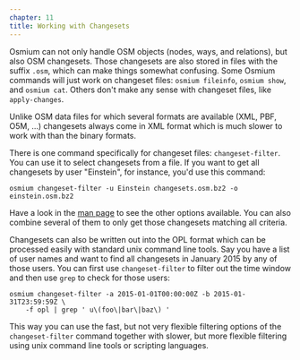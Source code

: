 ```yaml
---
chapter: 11
title: Working with Changesets
---
```


Osmium can not only handle OSM objects (nodes, ways, and relations), but also
OSM changesets. Those changesets are also stored in files with the suffix
`.osm`, which can make things somewhat confusing. Some Osmium commands will
just work on changeset files: `osmium fileinfo`, `osmium show`, and
`osmium cat`. Others don't make any sense with changeset files, like
`apply-changes`.

Unlike OSM data files for which several formats are available (XML, PBF,
O5M, ...) changesets always come in XML format which is much slower to work
with than the binary formats.

There is one command specifically for changeset files: `changeset-filter`.
You can use it to select changesets from a file. If you want to get all
changesets by user "Einstein", for instance, you'd use this command:

    osmium changeset-filter -u Einstein changesets.osm.bz2 -o einstein.osm.bz2

Have a look in the
[man page](http://docs.osmcode.org/osmium/latest/osmium-changeset-filter.html)
to see the other options available. You can also combine several of them to
only get those changesets matching all criteria.

Changesets can also be written out into the OPL format which can be processed
easily with standard unix command line tools. Say you have a list of user names
and want to find all changesets in January 2015 by any of those users. You can
first use `changeset-filter` to filter out the time window and then use `grep`
to check for those users:

    osmium changeset-filter -a 2015-01-01T00:00:00Z -b 2015-01-31T23:59:59Z \
        -f opl | grep ' u\(foo\|bar\|baz\) '

This way you can use the fast, but not very flexible filtering options of the
`changeset-filter` command together with slower, but more flexible filtering
using unix command line tools or scripting languages.

